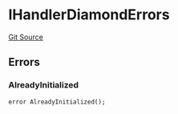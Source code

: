 # IHandlerDiamondErrors
[Git Source](https://github.com/thrackle-io/tron/blob/13105ed31bc78c8d50cdf97173deb83a68e88dee/src/common/IErrors.sol)


## Errors
### AlreadyInitialized

```solidity
error AlreadyInitialized();
```

